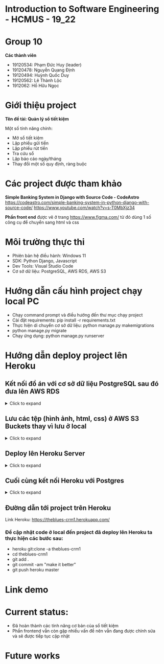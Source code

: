# Introduction to Software Engineering - HCMUS - 19_22

# Group 10 
**Các thành viên**

- 19120534: Phạm Đức Huy (leader)
- 19120478: Nguyễn Quang Định 
- 19120494: Huỳnh Quốc Duy
- 19120562: Lê Thành Lộc
- 1912062: Hồ Hữu Ngọc

# Giới thiệu project
**Tên đề tài: Quản lý sổ tiết kiệm**

Một số tính năng chính:
- Mở sổ tiết kiệm
- Lập phiếu gửi tiền
- Lập phiếu rút tiền
- Tra cứu sổ
- Lập báo cáo ngày/tháng
- Thay đổi một số quy định, ràng buộc

# Các project được tham khảo

**Simple Banking System in Django with Source Code - CodeAstro**
https://codeastro.com/simple-banking-system-in-python-django-with-source-code/ 
https://www.youtube.com/watch?v=s-T0MbXjz34

**Phần front end** được vẽ ở trang https://www.figma.com/ từ đó dùng 1 số công cụ để chuyển sang html và css

# Môi trường thực thi
- Phiên bản hệ điều hành: Windows 11
- SDK: Python Django, Javascript
- Dev Tools: Visual Studio Code
- Cơ sở dữ liệu: PostgreSQL, AWS RDS, AWS S3
# Hướng dẫn cấu hình project chạy local PC
- Chạy command prompt và điều hướng đến thư mục chạy project
- Cài đặt requirements: pip install -r requirements.txt
- Thực hiện di chuyển cơ sở dữ liệu: python manage.py makemigrations
- python manage.py migrate
- Chạy ứng dụng: python manage.py runserver
# Hướng dẫn deploy project lên Heroku
## Kết nối đồ án với cơ sở dữ liệu PostgreSQL sau đó đưa lên AWS RDS

<details><summary>Click to expand</summary>
    
- Tải Postgres [(link)](https://www.postgresql.org/download/) và PgAdmin [(link)](https://www.pgadmin.org/download/pgadmin-4-windows/) (giao diện để thao tác trên Postgres) 
- Đăng nhập vào PgAdmin và tạo database
	- Tạo 1 Server Group mới (DEMO) rồi tạo 1 Server mới tại server group vừa tạo (DEMO_SERVER)
	- Tạo 1 database ở server vừa tạo
- Kết nối database với đồ án Django và chạy migrations
	- Cài đặt các package psycopg2 (cho phép Postgres giao tiếp với ứng dụng)
	- Ta sẽ tạo db trên AWS trước rồi mới kết nối với Django
- Tạo database trên AWS RDS
	- Tạo tài khoản AWS rồi tìm đến trang AWS RDS
	- [Đường dẫn đến AWS RDS)](https://us-west-2.console.aws.amazon.com/rds/home?region=us-west-2#)
	- Tạo database mới trên AWS RDS (các tham số khi tạo có thể xem thêm ở video tham khảo)
	- Sau khi tạo xong ta sẽ có được một **endpoint** ở mục Connectivity & Security
- Kết nối live AWS database trực tiếp với PgAdmin và Django
	- Tạo một database mới ở DEMO_SERVER (LIVE_DBS)
	- Ở mục Connection khi tạo, đặt Host name là endpoint của database vừa tạo trên AWS RDS
	- Sửa mục DATABASES ở file settings.py trong thư mục crm1
DATABASES = 
{'default': 
	{'ENGINE': 'django.db.backends.postgresql',
	'NAME': (tên database vừa tạo trên AWS),
	'USER': (tên user),
	'PASSWORD': (password),
	'HOST': (đường dẫn endpoint),
	'PORT':5432, #mặc định}
}
	- python manage.py migrate
<blockquote>
</details>

## Lưu các tệp (hình ảnh, html, css) ở AWS S3 Buckets thay vì lưu ở local
<details><summary>Click to expand</summary>

- Tạo bucket mới ở AWS S3 [link](https://s3.console.aws.amazon.com/s3/home?region=us-west-2)
- Cách config bucket mới có thể xem ở video sau: [File Storage with AWS S3 Buckets Upload](https://www.youtube.com/watch?v=inQyZ7zFMHM&list=PL-51WBLyFTg2vW-_6XBoUpE7vpmoR3ztO&index=22)
- Khi đã tạo thành công thì ta sẽ có được một Access key ID và Secret access key sau đó thêm các tham số vào file settings.py như trong video
- Cài đặt thư viện boto3 ( hỗ trợ người dùng Python liên kết ứng dụng với các dịch vụ của AWS
- Thêm 'storages' vào mục INSTALLED_APPS trong settings.py
- Upload các thư mục như images hay css trong /crm1/static vào S3 Bucket
- Lúc này khi muốn cập nhật các file ở local đến AWS thì ta chạy dòng lệnh python manage.py collectstatic 
- Lưu ý rằng khi kết nối từ local lên AWS thì các dữ liệu cũ sẽ đều bị reset nên ta sẽ phải chạy lệnh python manage.py createsuperuser để tạo superuser mới.
<blockquote>
</details>

## Deploy lên Heroku Server

<details><summary>Click to expand</summary>
 
- Đăng nhập vào Heroku và tạo 1 app mới
- Cài đặt và khởi động Heroku CLI [(link)](https://devcenter.heroku.com/articles/heroku-cli)
- *heroku login* để đăng nhập vào tài khoản heroku của bạn
-  Điều hướng về thư mục chứa ứng dụng sau đó chạy các lệnh sau trên CLI
	- git init
	- heroku git:remote -a (tên app vừa tạo) 
- Cài đặt thêm các package gunicorn và whitenoise
- Trên command prompt, điều hướng về thư mục chứa ứng dụng, sau đó chạy lệnh ''pip freeze > requirements.txt để tạo một tập tin chứa các package mà ứng dụng Django sử dụng
- Sửa các nội dung trong ứng dụng Django
	- Thêm file runtime.txt với nội dung là phiên bản Python đang sử dụng
	- Thêm tập tin Procfile với nội dung là 'web: gunicorn crm1.wsgi --log-file -'
	- Thêm domain của app vừa tạo vào ALLOWED_HOST trong settings.py đồng thời đặt biến DEBUG=False. (Lưu ý nếu gặp lỗi thì ta có thể thử nhiều domain của app như 'theblues-crm1.com', 'www.theblues-crm1.com', 'theblues-crm1.herokuapp.com' với tên ứng dụng là theblues-crm1) 
	- Package whitenoise mà ta cài đặt ở trên sẽ giúp Heroku liên kết với các static file của ứng dụng. Thêm dòng 'whitenoise.middleware.WhiteNoiseMiddleware,' vào danh sách MiddleWare trong settings.py
- Tiếp theo vào trang của ứng dụng vào tạo trong Heroku:
	- Cài đặt buildpack là Python
	- Ở phần deploy đặt Deployment method là Heroku Git
- Lúc này khi đã hoàn tất điều chỉnh các tham số, ta vào lại Heroku CLI:
	- git add . để thêm các thư mục và tập tin của ứng dụng Django vào git
	- git commit -am "first commit"
	- git push heroku master 
	- Lúc này ta đã push toàn bộ nội dung của ứng dụng lên Heroku, chạy câu lệnh *heroku run python manage.py migrate* để thực hiện kết nối 

<blockquote>
</details>

## Cuối cùng kết nối Heroku với Postgres 
<details><summary>Click to expand</summary>

- Vào mục Resources của Heroku, thêm Add-ons là Heroku Postgres
- Cài đặt thư viện dj-database-url 
	- Chạy lại lệnh git freeze > requirements.txt
	- Thêm dòng code sau vào settings.py:
	- import  dj_database_url 
	- df_from_env = dj_database_url.config(conn_max_age=60)
	- DATABASES['default'].update(df_from_env)
- Trong mục Settings của Heroku, thêm nội dung sau vào Config Vars:
	- postgres://USERNAME:PASSWORD@database url endpoint:PORT/DB NAME
		- USERNAME và PASSWORD là tên đăng nhập vào database trong PostgreSQL
		- databse url endpoint là đường dẫn endpoint đến database trong AWS RDS
		- Port thường là 5432
		- DB Name là tên của database
	- Lưu ý, để liên kết với database trong AWS thì ta cần điều chỉnh mục Inbound Rules của database (xem [video](https://www.youtube.com/watch?v=TFFtDLZnbSs&list=PL-51WBLyFTg2vW-_6XBoUpE7vpmoR3ztO&index=25) từ phút 9:40)
<blockquote>
</details>

## Đường dẫn tới project trên Heroku
Link Heroku: https://theblues-crm1.herokuapp.com/ 
### Để cập nhật code ở local đến project đã deploy lên Heroku ta thực hiện các bước sau:
- heroku git:clone -a theblues-crm1
- cd theblues-crm1
- git add .
- git commit -am "make it better"
- git push heroku master
# Link demo
# Current status:
- Đã hoàn thành các tính năng cơ bản của sổ tiết kiệm
- Phần frontend vẫn còn gặp nhiều vấn đề nên vẫn đang được chỉnh sửa và sẽ được tiếp tục cập nhật
# Future works
